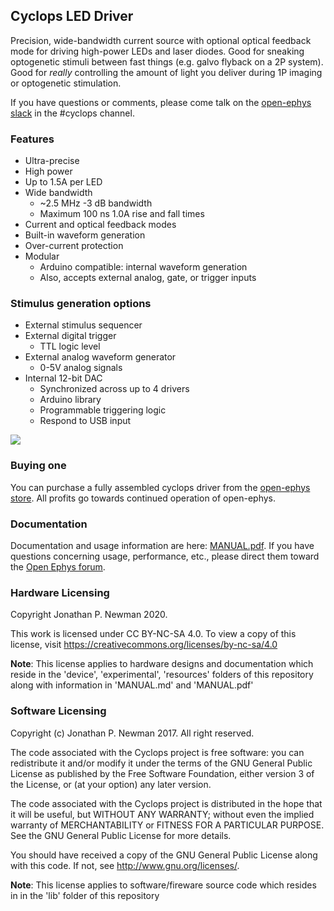 ## Cyclops LED Driver
Precision, wide-bandwidth current source with optional optical feedback mode
for driving high-power LEDs and laser diodes. Good for sneaking optogenetic
stimuli between fast things (e.g. galvo flyback on a 2P system). Good for
_really_ controlling the amount of light you deliver during 1P imaging or
optogenetic stimulation.

If you have questions or comments, please come talk on the [open-ephys slack](http://open-ephys.slack.com) 
in the #cyclops channel.

### Features
- Ultra-precise
- High power
- Up to 1.5A per LED
- Wide bandwidth
    - \~2.5 MHz -3 dB bandwidth
    - Maximum 100 ns 1.0A rise and fall times
- Current and optical feedback modes
- Built-in waveform generation
- Over-current protection
- Modular
    - Arduino compatible: internal waveform generation
    - Also, accepts external analog, gate, or trigger inputs

### Stimulus generation options
- External stimulus sequencer
- External digital trigger
    - TTL logic level
- External analog waveform generator
    - 0-5V analog signals
- Internal 12-bit DAC
    - Synchronized across up to 4 drivers
    - Arduino library
    - Programmable triggering logic
    - Respond to USB input

![](./resources/comparison.png)

### Buying one
You can purchase a fully assembled cyclops driver from the [open-ephys
store](https://open-ephys.org/cyclops-led-driver). All profits go towards continued
operation of open-ephys.

### Documentation
Documentation and usage information are here: [MANUAL.pdf](./MANUAL.pdf). If you
have questions concerning usage, performance, etc., please direct them toward
the [Open Ephys forum](https://groups.google.com/forum/#!forum/open-ephys).

### Hardware Licensing
Copyright Jonathan P. Newman 2020.

This work is licensed under CC BY-NC-SA 4.0. To view a copy of this license,
visit https://creativecommons.org/licenses/by-nc-sa/4.0

__Note__: This license applies to hardware designs and documentation which reside
in the 'device', 'experimental', 'resources' folders of this repository along
with information in 'MANUAL.md' and 'MANUAL.pdf'

### Software Licensing
Copyright (c) Jonathan P. Newman 2017. All right reserved.

The code associated with the Cyclops project is free software: you can
redistribute it and/or modify it under the terms of the GNU General Public
License as published by the Free Software Foundation, either version 3 of the
License, or (at your option) any later version.

The code associated with the Cyclops project is distributed in the hope that it
will be useful, but WITHOUT ANY WARRANTY; without even the implied warranty of
MERCHANTABILITY or FITNESS FOR A PARTICULAR PURPOSE.  See the GNU General
Public License for more details.

You should have received a copy of the GNU General Public License along with
this code.  If not, see <http://www.gnu.org/licenses/>.

__Note__: This license applies to software/fireware source code which resides in in
the 'lib' folder of this repository
